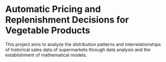 # Automatic Pricing and Replenishment Decisions for Vegetable Products
This project aims to analyze the distribution patterns and interrelationships of historical sales data of supermarkets through data analysis and the establishment of mathematical models. 
